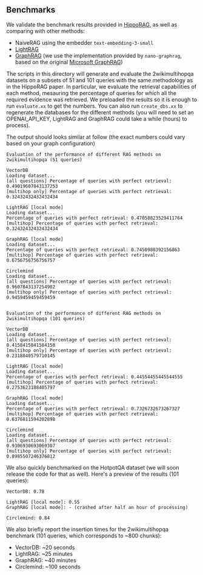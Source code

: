 ## Benchmarks
We validate the benchmark results provided in [HippoRAG](https://arxiv.org/abs/2405.14831), as well as comparing with other methods:
- NaiveRAG using the embedder `text-embedding-3-small`
- [LightRAG](https://github.com/HKUDS/LightRAG) 
- [GraphRAG](https://github.com/gusye1234/nano-graphrag) (we use the implementation provided by `nano-graphrag`, based on the original [Microsoft GraphRAG](https://github.com/microsoft/graphrag))

The scripts in this directory will generate and evaluate the 2wikimultihopqa datasets on a subsets of 51 and 101 queries with the same methodology as in the HippoRAG paper. In particular, we evaluate the retrieval capabilities of each method, mesauring the percentage of queries for which all the required evidence was retrieved. We preloaded the results so it is enough to run `evaluate.xx` to get the numbers. You can also run `create_dbs.xx` to regenerate the databases for the different methods (you will need to set an OPENAI_API_KEY, LightRAG and GraphRAG could take a while (hours) to process).

The output should looks similar at follow (the exact numbers could vary based on your graph configuration)
```
Evaluation of the performance of different RAG methods on 2wikimultihopqa (51 queries)

VectorDB
Loading dataset...
[all questions] Percentage of queries with perfect retrieval: 0.49019607843137253
[multihop only] Percentage of queries with perfect retrieval: 0.32432432432432434

LightRAG [local mode]
Loading dataset...
Percentage of queries with perfect retrieval: 0.47058823529411764
[multihop] Percentage of queries with perfect retrieval: 0.32432432432432434

GraphRAG [local mode]
Loading dataset...
Percentage of queries with perfect retrieval: 0.7450980392156863
[multihop] Percentage of queries with perfect retrieval: 0.6756756756756757

Circlemind
Loading dataset...
[all questions] Percentage of queries with perfect retrieval: 0.9607843137254902
[multihop only] Percentage of queries with perfect retrieval: 0.9459459459459459


Evaluation of the performance of different RAG methods on 2wikimultihopqa (101 queries)

VectorDB
Loading dataset...
[all questions] Percentage of queries with perfect retrieval: 0.4158415841584158
[multihop only] Percentage of queries with perfect retrieval: 0.2318840579710145

LightRAG [local mode]
Loading dataset...
Percentage of queries with perfect retrieval: 0.44554455445544555
[multihop] Percentage of queries with perfect retrieval: 0.2753623188405797

GraphRAG [local mode]
Loading dataset...
Percentage of queries with perfect retrieval: 0.7326732673267327
[multihop] Percentage of queries with perfect retrieval: 0.6376811594202898

Circlemind
Loading dataset...
[all questions] Percentage of queries with perfect retrieval: 0.9306930693069307
[multihop only] Percentage of queries with perfect retrieval: 0.8985507246376812
```

We also quickly benchmarked on the HotpotQA dataset (we will soon release the code for that as well). Here's a preview of the results (101 queries):

```
VectorDB: 0.78

LightRAG [local mode]: 0.55
GraphRAG [local mode]: - (crashed after half an hour of processing)

Circlemind: 0.84
```

We also briefly report the insertion times for the 2wikimultihopqa benchmark (101 queries, which corresponds to ~800 chunks):
- VectorDB: ~20 seconds
- LightRAG: ~25 minutes
- GraphRAG: ~40 minutes
- Circlemind: ~100 seconds